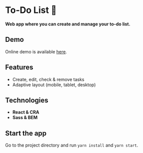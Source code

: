 # To-Do List :purple_heart:

**Web app where you can create and manage your to-do list.**

## Demo

Online demo is available [here](https://livelife26.github.io/To-Do-List/).

## Features

- Create, edit, check & remove tasks
- Adaptive layout (mobile, tablet, desktop)

## Technologies

- **React & CRA**
- **Sass & BEM**

## Start the app

Go to the project directory and run `yarn install` and `yarn start`.
